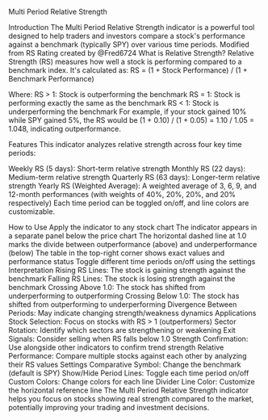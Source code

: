 Multi Period Relative Strength

Introduction
The Multi Period Relative Strength indicator is a powerful tool designed to help traders and investors compare a stock's performance against a benchmark (typically SPY) over various time periods. Modified from RS Rating created by @Fred6724
What is Relative Strength?
Relative Strength (RS) measures how well a stock is performing compared to a benchmark index. It's calculated as:
RS = (1 + Stock Performance) / (1 + Benchmark Performance)

Where:
RS > 1: Stock is outperforming the benchmark
RS = 1: Stock is performing exactly the same as the benchmark
RS < 1: Stock is underperforming the benchmark
For example, if your stock gained 10% while SPY gained 5%, the RS would be (1 + 0.10) / (1 + 0.05) = 1.10 / 1.05 = 1.048, indicating outperformance.

Features
This indicator analyzes relative strength across four key time periods:

Weekly RS (5 days): Short-term relative strength
Monthly RS (22 days): Medium-term relative strength
Quarterly RS (63 days): Longer-term relative strength
Yearly RS (Weighted Average): A weighted average of 3, 6, 9, and 12-month performances (with weights of 40%, 20%, 20%, and 20% respectively)
Each time period can be toggled on/off, and line colors are customizable.

How to Use
Apply the indicator to any stock chart
The indicator appears in a separate panel below the price chart
The horizontal dashed line at 1.0 marks the divide between outperformance (above) and underperformance (below)
The table in the top-right corner shows exact values and performance status
Toggle different time periods on/off using the settings
Interpretation
Rising RS Lines: The stock is gaining strength against the benchmark
Falling RS Lines: The stock is losing strength against the benchmark
Crossing Above 1.0: The stock has shifted from underperforming to outperforming
Crossing Below 1.0: The stock has shifted from outperforming to underperforming
Divergence Between Periods: May indicate changing strength/weakness dynamics
Applications
Stock Selection: Focus on stocks with RS > 1 (outperformers)
Sector Rotation: Identify which sectors are strengthening or weakening
Exit Signals: Consider selling when RS falls below 1.0
Strength Confirmation: Use alongside other indicators to confirm trend strength
Relative Performance: Compare multiple stocks against each other by analyzing their RS values
Settings
Comparative Symbol: Change the benchmark (default is SPY)
Show/Hide Period Lines: Toggle each time period on/off
Custom Colors: Change colors for each line
Divider Line Color: Customize the horizontal reference line
The Multi Period Relative Strength indicator helps you focus on stocks showing real strength compared to the market, potentially improving your trading and investment decisions.
